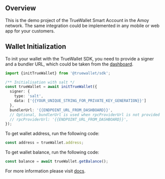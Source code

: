 ## Overview

This is the demo project of the TrueWallet Smart Account in the Amoy network. The same integration could be implemented in any mobile or web app for your customers.

## Wallet Initialization

To init your wallet with the TrueWallet SDK, you need to provide a signer and a bundler URL, which could be taken from the <a href="https://dashboard.true-wallet.io/" target="_blank">dashboard</a>.

```typescript
import {initTrueWallet} from '@truewallet/sdk';

/** Initialisation with salt */
const trueWallet = await initTrueWallet({
  signer: {
    type: 'salt',
    data: ['{{YOUR_UNIQUE_STRING_FOR_PRIVATE_KEY_GENERATION}}']
  },
  bundlerUrl: '{{ENDPOINT_URL_FROM_DASHBOARD}}',
  // Optional, bundlerUrl is used when rpcProviderUrl is not provided
  // rpcProviderUrl: '{{ENDPOINT_URL_FROM_DASHBOARD}}',
});
```

To get wallet address, run the following code:

```typescript
const address = trueWallet.address;
```

To get wallet balance, run the following code:

```typescript
const balance = await trueWallet.getBalance();
```

For more information please visit <a href="https://docs.true-wallet.io/" target="_blank">docs</a>.
